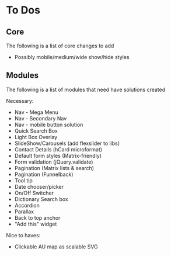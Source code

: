# To Dos

## Core

The following is a list of core changes to add

* Possibly mobile/medium/wide show/hide styles

## Modules

The following is a list of modules that need have solutions created

Necessary:
* Nav - Mega Menu
* Nav - Secondary Nav
* Nav - mobile button solution
* Quick Search Box
* Light Box Overlay
* SlideShow/Carousels (add flexslider to libs)
* Contact Details (hCard microformat)
* Default form styles (Matrix-friendly)
* Form validation (jQuery.validate)
* Pagination (Matrix lists & search)
* Pagination (Funnelback)
* Tool tip
* Date chooser/picker
* On/Off Switcher
* Dictionary Search box
* Accordion
* Parallax
* Back to top anchor
* "Add this" widget

Nice to haves:
* Clickable AU map as scalable SVG